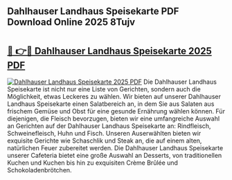 ## Dahlhauser Landhaus Speisekarte PDF Download Online 2025 8Tujv

# <h2><a href="http://gc7icg.nevu.top/?p=Dahlhauser+Landhaus+Speisekarte">🔗 👉🔴 Dahlhauser Landhaus Speisekarte 2025 PDF</a></h2>

[![Dahlhauser Landhaus Speisekarte 2025 PDF](https://i.imgur.com/dBaPXMq.png)](http://gc7icg.nevu.top/?p=Dahlhauser+Landhaus+Speisekarte)
Die Dahlhauser Landhaus Speisekarte ist nicht nur eine Liste von Gerichten, sondern auch die Möglichkeit, etwas Leckeres zu wählen. Wir bieten auf unserer Dahlhauser Landhaus Speisekarte einen Salatbereich an, in dem Sie aus Salaten aus frischem Gemüse und Obst für eine gesunde Ernährung wählen können. Für diejenigen, die Fleisch bevorzugen, bieten wir eine umfangreiche Auswahl an Gerichten auf der Dahlhauser Landhaus Speisekarte an: Rindfleisch, Schweinefleisch, Huhn und Fisch. Unseren Auserwählten bieten wir exquisite Gerichte wie Schaschlik und Steak an, die auf einem alten, natürlichen Feuer zubereitet werden. Die Dahlhauser Landhaus Speisekarte unserer Cafeteria bietet eine große Auswahl an Desserts, von traditionellen Kuchen und Kuchen bis hin zu exquisiten Crème Brûlée und Schokoladenbrötchen.
